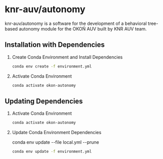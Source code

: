 # knr-auv/autonomy

knr-auv/autonomy is a software for the development of a behavioral tree-based autonomy module for the OKOŃ AUV built by KNR AUV team.

## Installation with Dependencies

1. Create Conda Environment and Install Dependencies

    ```bash
    conda env create -f environment.yml
    ```

2. Activate Conda Environment

    ```bash
    conda activate okon-autonomy
    ```

## Updating Dependencies

1. Activate Conda Environment

    ```bash
    conda activate okon-autonomy
    ```

2. Update Conda Environment Dependencies

    conda env update --file local.yml --prune

    ```bash
    conda env update -f environment.yml
    ```